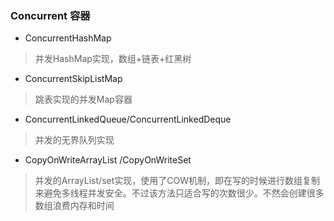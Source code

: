 ### Concurrent 容器

- ConcurrentHashMap
> 并发HashMap实现，数组+链表+红黑树
- ConcurrentSkipListMap
> 跳表实现的并发Map容器
- ConcurrentLinkedQueue/ConcurrentLinkedDeque
> 并发的无界队列实现
- CopyOnWriteArrayList /CopyOnWriteSet
> 并发的ArrayList/set实现，使用了COW机制，即在写的时候进行数组复制来避免多线程并发安全。不过该方法只适合写的次数很少。不然会创建很多数组浪费内存和时间